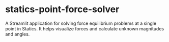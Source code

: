 # statics-point-force-solver
A Streamlit application for solving force equilibrium problems at a single point in Statics. It helps visualize forces and calculate unknown magnitudes and angles.
